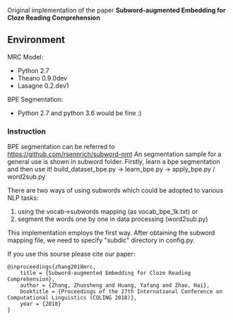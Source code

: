 Original implementation of the paper **Subword-augmented Embedding for Cloze Reading Comprehension**

## Environment

MRC Model:

- Python 2.7
- Theano 0.9.0dev
- Lasagne 0.2.dev1

BPE Segmentation:

- Python 2.7 and python 3.6 would be fine :)

### Instruction 
BPE segmentation can be referred to https://github.com/rsennrich/subword-nmt
An segmentation sample for a general use is shown in subword folder.
Firstly, learn a bpe segmentation and then use it!
build_dataset_bpe.py -> learn_bpe.py -> apply_bpe.py / word2sub.py

There are two ways of using subwords which could be adopted to various NLP tasks:
1) using the vocab->subwords mapping (as vocab_bpe_1k.txt) or
2) segment the words one by one in data processing (word2sub.py)

This implementation employs the first way. After obtaining the subword mapping file, we need to specify "subdic" directory in config.py.

If you use this sourse please cite our paper:

```
@inproceedings{zhang2018mrc,
    title = {Subword-augmented Embedding for Cloze Reading Comprehension},
    author = {Zhang, Zhuosheng and Huang, Yafang and Zhao, Hai},
    booktitle = {Proceedings of the 27th International Conference on Computational Linguistics (COLING 2018)},
    year = {2018}
}

```
